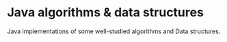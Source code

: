 # Java algorithms & data structures 
Java implementations of some well-studied algorithms and Data structures.
